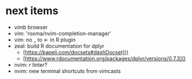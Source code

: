 # next items 

- vimb browser
- vim: 'roxma/nvim-completion-manager' 
- vim: no _ to <- in R plugin
- zeal: build R documentation for dplyr
  * [https://kapeli.com/docsets#dashDocset]()
  * [https://www.rdocumentation.org/packages/dplyr/versions/0.7.3]()
- nvim: r linter?
- nvim: new terminal shortcuts from vimcasts
